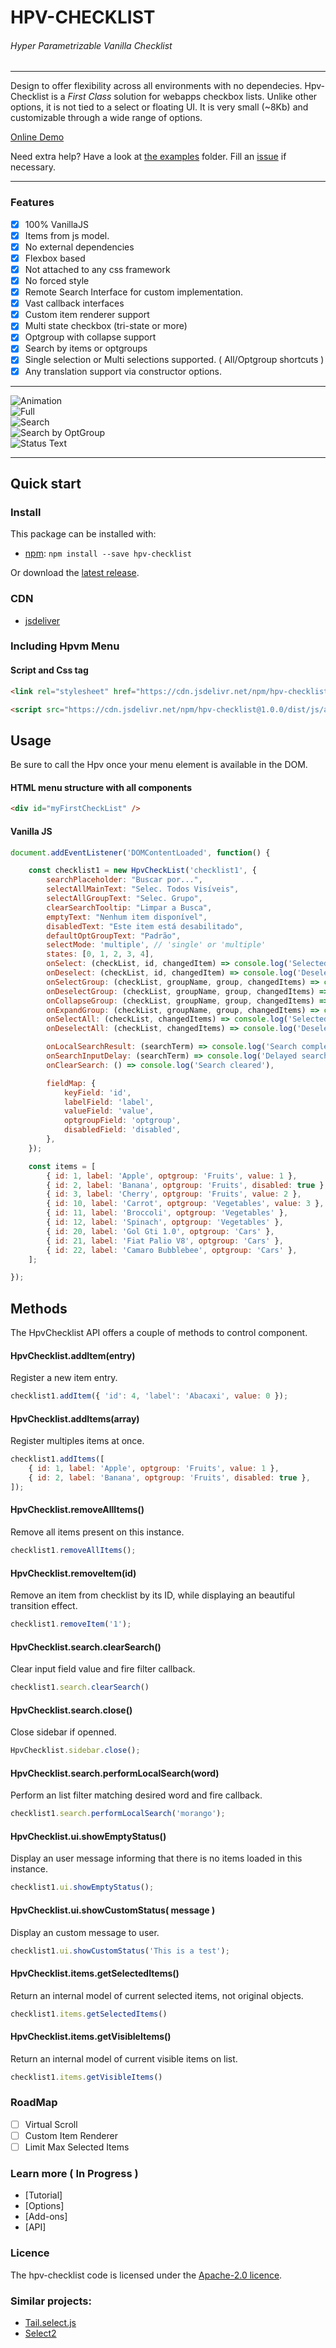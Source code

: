 # HPV-CHECKLIST
######  _Hyper Parametrizable Vanilla Checklist_

---

Design to offer flexibility across all environments with no dependecies. Hpv-Checklist is a _First Class_ solution for webapps checkbox lists. Unlike other options, it is not tied to a select or floating UI. It is very small (~8Kb) and customizable through a wide range of options.


[Online Demo](https://jsfiddle.net/yje571g9/2/)

Need extra help? Have a look at [the examples](https://github.com/drecchia/hpv-checklist/tree/master/examples) folder. Fill an [issue](https://github.com/drecchia/hpv-checklist/issues) if necessary.<br />

---

### Features

- [x] 100% VanillaJS
- [x] Items from js model.
- [x] No external dependencies
- [x] Flexbox based
- [x] Not attached to any css framework
- [x] No forced style
- [x] Remote Search Interface for custom implementation.
- [x] Vast callback interfaces
- [x] Custom item renderer support
- [x] Multi state checkbox (tri-state or more)
- [x] Optgroup with collapse support
- [x] Search by items or optgroups
- [x] Single selection or Multi selections supported. ( All/Optgroup shortcuts )
- [x] Any translation support via constructor options.

---

![Animation](imgs/animated.gif?raw=true "Full Animation")<br>
![Full](imgs/Screenshot_1.png?raw=true "Full Rendered")<br>
![Search](imgs/Screenshot_2.png?raw=true "Searching")<br>
![Search by OptGroup](imgs/Screenshot_3.png?raw=true "Search by optgroup")<br>
![Status Text](imgs/Screenshot_4.png?raw=true "Status Text")<br>

--- 

## Quick start

### Install

This package can be installed with:

- [npm](https://www.npmjs.com/package/hpv-checklist): `npm install --save hpv-checklist`

Or download the [latest release](https://github.com/drecchia/hpv-checklist/dist).

### CDN

- [jsdeliver](https://www.jsdelivr.com/package/npm/hpv-checklist)


### Including Hpvm Menu

#### Script and Css tag
```html
<link rel="stylesheet" href="https://cdn.jsdelivr.net/npm/hpv-checklist@1.0.0/dist/css/all.css">

<script src="https://cdn.jsdelivr.net/npm/hpv-checklist@1.0.0/dist/js/all.min.js"></script>
```

## Usage

Be sure to call the Hpv once your menu element is available in the DOM.


#### HTML menu structure with all components

```html
<div id="myFirstCheckList" />
```

#### Vanilla JS

```js
document.addEventListener('DOMContentLoaded', function() {

	const checklist1 = new HpvCheckList('checklist1', {
		searchPlaceholder: "Buscar por...",
		selectAllMainText: "Selec. Todos Visíveis",
		selectAllGroupText: "Selec. Grupo",
		clearSearchTooltip: "Limpar a Busca",
		emptyText: "Nenhum item disponível",
		disabledText: "Este item está desabilitado",
		defaultOptGroupText: "Padrão",
		selectMode: 'multiple', // 'single' or 'multiple'
		states: [0, 1, 2, 3, 4],
		onSelect: (checkList, id, changedItem) => console.log('Selected:', id, changedItem),
		onDeselect: (checkList, id, changedItem) => console.log('Deselected:', id, changedItem),
		onSelectGroup: (checkList, groupName, group, changedItems) => console.log('Selected group:', groupName, changedItems),
		onDeselectGroup: (checkList, groupName, group, changedItems) => console.log('Deselected group:', groupName, changedItems),
		onCollapseGroup: (checkList, groupName, group, changedItems) => console.log('Collapsed group:', groupName, group, changedItems),
		onExpandGroup: (checkList, groupName, group, changedItems) => console.log('Expanded group:', groupName, group, changedItems),
		onSelectAll: (checkList, changedItems) => console.log('Selected all:', changedItems),
		onDeselectAll: (checkList, changedItems) => console.log('Deselected all:', changedItems),

		onLocalSearchResult: (searchTerm) => console.log('Search completed for term:', searchTerm),
		onSearchInputDelay: (searchTerm) => console.log('Delayed search for:', searchTerm),
		onClearSearch: () => console.log('Search cleared'),

		fieldMap: {
			keyField: 'id',
			labelField: 'label',
			valueField: 'value',
			optgroupField: 'optgroup',
			disabledField: 'disabled',
		},
	});

	const items = [
		{ id: 1, label: 'Apple', optgroup: 'Fruits', value: 1 },
		{ id: 2, label: 'Banana', optgroup: 'Fruits', disabled: true },
		{ id: 3, label: 'Cherry', optgroup: 'Fruits', value: 2 },
		{ id: 10, label: 'Carrot', optgroup: 'Vegetables', value: 3 },
		{ id: 11, label: 'Broccoli', optgroup: 'Vegetables' },
		{ id: 12, label: 'Spinach', optgroup: 'Vegetables' },
		{ id: 20, label: 'Gol Gti 1.0', optgroup: 'Cars' },
		{ id: 21, label: 'Fiat Palio V8', optgroup: 'Cars' },
		{ id: 22, label: 'Camaro Bubblebee', optgroup: 'Cars' },
	];

});
```

## Methods

The HpvChecklist API offers a couple of methods to control component.

#### HpvChecklist.addItem(entry)

Register a new item entry.

```js
checklist1.addItem({ 'id': 4, 'label': 'Abacaxi', value: 0 });
```

#### HpvChecklist.addItems(array)

Register multiples items at once.

```js
checklist1.addItems([
	{ id: 1, label: 'Apple', optgroup: 'Fruits', value: 1 },
    { id: 2, label: 'Banana', optgroup: 'Fruits', disabled: true },
]);
```

#### HpvChecklist.removeAllItems()

Remove all items present on this instance.

```js
checklist1.removeAllItems();
```

#### HpvChecklist.removeItem(id)

Remove an item from checklist by its ID, while displaying an beautiful transition effect.

```js
checklist1.removeItem('1');
```

#### HpvChecklist.search.clearSearch()

Clear input field value and fire filter callback.

```js
checklist1.search.clearSearch()
```

#### HpvChecklist.search.close()

Close sidebar if openned.

```js
HpvChecklist.sidebar.close();
```

#### HpvChecklist.search.performLocalSearch(word)

Perform an list filter matching desired word and fire callback.

```js
checklist1.search.performLocalSearch('morango');
```

#### HpvChecklist.ui.showEmptyStatus()

Display an user message informing that there is no items loaded in this instance.

```js
checklist1.ui.showEmptyStatus();
```

#### HpvChecklist.ui.showCustomStatus( message )

Display an custom message to user.

```js
checklist1.ui.showCustomStatus('This is a test');
```

#### HpvChecklist.items.getSelectedItems()

Return an internal model of current selected items, not original objects.

```js
checklist1.items.getSelectedItems()
```

#### HpvChecklist.items.getVisibleItems()

Return an internal model of current visible items on list.

```js
checklist1.items.getVisibleItems()
```

### RoadMap

- [ ] Virtual Scroll
- [ ] Custom Item Renderer
- [ ] Limit Max Selected Items

### Learn more ( In Progress )

-   [Tutorial]
-   [Options]
-   [Add-ons]
-   [API]

### Licence

The hpv-checklist code is licensed under the [Apache-2.0 licence](https://raw.githubusercontent.com/drecchia/hpv-checklist/master/LICENSE).<br />


### Similar projects:

- [Tail.select.js](https://github.com/wolffe/tail.select.js)
- [Select2](https://select2.org/)
